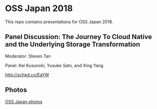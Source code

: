 # OSS Japan 2018

This repo contains presentations for OSS Japan 2018.

## Panel Discussion: The Journey To Cloud Native and the Underlying Storage Transformation
Moderator: Steven Tan

Panel: Kei Kusunoki, Yusuke Sato, and Xing Yang

http://sched.co/EaYW

## Photos

[OSS Japan photos](https://www.flickr.com/photos/157033335@N08/albums/72157697000792441)
